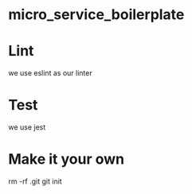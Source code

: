 # micro_service_boilerplate

# Lint
we use eslint as our linter

# Test
we use jest

# Make it your own
rm -rf .git
git init